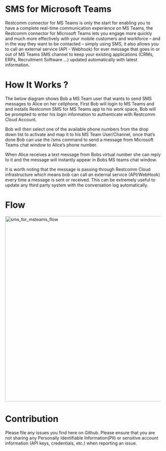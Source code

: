 # SMS for Microsoft Teams

Restcomm connector for MS Teams is only the start for enabling you to have a complete real-time communication experience on MS Teams, the Restcomm connector for Microsoft Teams lets you engage more quickly and much more effectively with your mobile customers and workforce – and in the way they want to be contacted – simply using SMS, it also allows you to call an external service (API - Webhook) for ever message that goes in or out of MS Teams SMS channel to keep your existing applications (CRMs, ERPs, Recruitment Software ...) updated automatically with latest information.

# How It Works ?

The below diagram shows Bob a MS Team user that wants to send SMS messages to Alice on her cellphone, First Bob will login to MS Teams and and installs Restcomm SMS for MS Teams app to his work space, Bob will be prompted to enter his login information  to authenticate with Restcomm Cloud Account. 

Bob will then select one of the available phone numbers from the drop down list to activate and map it to his MS Team User/Channel, once that’s done Bob can use the /sms command to send a message from Microsoft Teams chat window to Alice’s phone number. 

When Alice receives a text message from Bobs virtual number she can reply to it and the message will instantly appear in Bobs MS teams chat window. 

It is worth noting that the message is passing through Restcomm Cloud infrastructure which means bob can call an external service (API/WebHook) every time a message is sent or received. This can be extremely useful to update any third party system with the conversation log automatically.

# Flow

<img width="600" alt="sms_for_msteams_flow" src="https://user-images.githubusercontent.com/19316784/51204976-92392a80-190d-11e9-9840-0a03efd63192.png">


# Contribution 

Please file any issues you find here on Github. Please ensure that you are not sharing any Personally Identifiable Information(PII) or sensitive account information (API keys, credentials, etc.) when reporting an issue.




